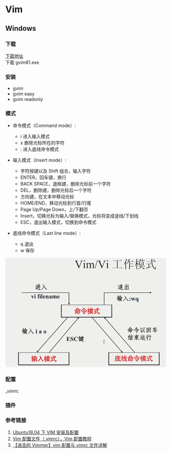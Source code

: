 # Vim

## Windows

### 下载

[下载地址](https://www.vim.org//download.php/#pc)  
下载 gvim81.exe

### 安装

- gvim
- gvim easy
- gvim readonly

### 模式

- 命令模式（Command mode）:

  - i 进入输入模式
  - x 删除光标所在的字符
  - : 进入底线命令模式

- 输入模式（Insert mode）:

  - 字符按键以及 Shift 组合，输入字符
  - ENTER，回车键，换行
  - BACK SPACE，退格键，删除光标前一个字符
  - DEL，删除键，删除光标后一个字符
  - 方向键，在文本中移动光标
  - HOME/END，移动光标到行首/行尾
  - Page Up/Page Down，上/下翻页
  - Insert，切换光标为输入/替换模式，光标将变成竖线/下划线
  - ESC，退出输入模式，切换到命令模式

- 底线命令模式（Last line mode）:

  - q 退出
  - w 保存

![vim模式图解](../../assets/images/vim-vi-workmodel.png)

### 配置

\_vimrc

### 插件

### 参考链接

1. [Ubuntu18.04 下 VIM 安装及配置](https://blog.csdn.net/qq_42138566/article/details/82800451)
1. [Vim 配置文件（.vimrc），Vim 配置教程](http://c.biancheng.net/view/3024.html)
1. [【进击的 Vimmer】vim 配置与 vimrc 文件详解](https://www.jianshu.com/p/d01b7b378266)
